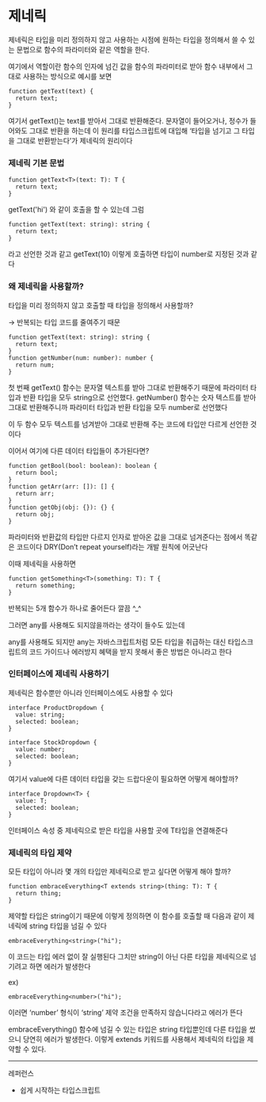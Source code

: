 # 제네릭

제네릭은 타입을 미리 정의하지 않고 사용하는 시점에 원하는 타입을 정의해서 쓸 수 있는 문법으로 함수의 파라미터와 같은 역할을 한다.

여기에서 역할이란 함수의 인자에 넘긴 값을 함수의 파라미터로 받아 함수 내부에서 그대로 사용하는 방식으로 예시를 보면

```tsx
function getText(text) {
  return text;
}
```

여기서 getText()는 text를 받아서 그대로 반환해준다. 문자열이 들어오거나, 정수가 들어와도 그대로 반환을 하는데 이 원리를 타입스크립트에 대입해 ‘타입을 넘기고 그 타입을 그대로 반환받는다’가 제네릭의 원리이다

### 제네릭 기본 문법

```tsx
function getText<T>(text: T): T {
  return text;
}
```

getText<string>('hi') 와 같이 호출을 할 수 있는데 그럼

```tsx
function getText(text: string): string {
  return text;
}
```

라고 선언한 것과 같고 getText<number>(10) 이렇게 호출하면 타입이 number로 지정된 것과 같다

### 왜 제네릭을 사용할까?

타입을 미리 정의하지 않고 호출할 때 타입을 정의해서 사용할까?

→ 반복되는 타입 코드를 줄여주기 때문

```tsx
function getText(text: string): string {
  return text;
}
function getNumber(num: number): number {
  return num;
}
```

첫 번째 getText() 함수는 문자열 텍스트를 받아 그대로 반환해주기 때문에 파라미터 타입과 반환 타입을 모두 string으로 선언했다. getNumber() 함수는 숫자 텍스트를 받아 그대로 반환해주니까 파라미터 타입과 반환 타입을 모두 number로 선언했다

이 두 함수 모두 텍스트를 넘겨받아 그대로 반환해 주는 코드에 타입만 다르게 선언한 것이다

이어서 여기에 다른 데이터 타입들이 추가된다면?

```tsx
function getBool(bool: boolean): boolean {
  return bool;
}
function getArr(arr: []): [] {
  return arr;
}
function getObj(obj: {}): {} {
  return obj;
}
```

파라미터와 반환값의 타입만 다르지 인자로 받아온 값을 그대로 넘겨준다는 점에서 똑같은 코드이다 DRY(Don’t repeat yourself)라는 개발 원칙에 어긋난다

이때 제네릭을 사용하면

```tsx
function getSomething<T>(something: T): T {
  return something;
}
```

반복되는 5개 함수가 하나로 줄어든다 깔끔 ^\_^

그러면 any를 사용해도 되지않을까라는 생각이 들수도 있는데

any를 사용해도 되지만 any는 자바스크립트처럼 모든 타입을 취급하는 대신 타입스크립트의 코드 가이드나 에러방지 혜택을 받지 못해서 좋은 방법은 아니라고 한다

### 인터페이스에 제네릭 사용하기

제네릭은 함수뿐만 아니라 인터페이스에도 사용할 수 있다

```tsx
interface ProductDropdown {
  value: string;
  selected: boolean;
}

interface StockDropdown {
  value: number;
  selected: boolean;
}
```

여기서 value에 다른 데이터 타입을 갖는 드랍다운이 필요하면 어떻게 해야할까?

```tsx
interface Dropdown<T> {
  value: T;
  selected: boolean;
}
```

인터페이스 속성 중 제네릭으로 받은 타입을 사용할 곳에 T타입을 연결해준다

### 제네릭의 타입 제약

모든 타입이 아니라 몇 개의 타입만 제네릭으로 받고 싶다면 어떻게 해야 할까?

```tsx
function embraceEverything<T extends string>(thing: T): T {
  return thing;
}
```

제약할 타입은 string이기 때문에 <T extends string> 이렇게 정의하면 이 함수를 호출할 때 다음과 같이 제네릭에 string 타입을 넘길 수 있다

```tsx
embraceEverything<string>("hi");
```

이 코드는 타입 에러 없이 잘 실행된다 그치만 string이 아닌 다른 타입을 제네릭으로 넘기려고 하면 에러가 발생한다

ex)

```tsx
embraceEverything<number>("hi");
```

이러면 ‘number’ 형식이 ‘string’ 제약 조건을 만족하지 않습니다라고 에러가 뜬다

embraceEverything() 함수에 넘길 수 있는 타입은 string 타입뿐인데 다른 타입을 썼으니 당연히 에러가 발생한다. 이렇게 extends 키워드를 사용해서 제네릭의 타입을 제약할 수 있다.

---

레퍼런스

- 쉽게 시작하는 타입스크립트
